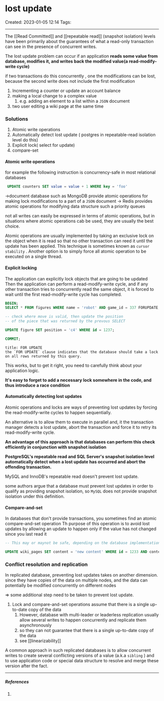 # lost update
Created: 2023-01-05 12:14
Tags: 
____

The [[Read Committed]] and [[repeatable read]] (snapshot isolation) levels have been primarily about the guarantees of what a read-only transaction can see in the presence of concurrent writes.

The lost update problem can occur if an application __reads some value from database, modifies it, and writes back the modified value(a read-modify-write cycle)__ 

if two transactions do this concurrently , one the modifications can be lost, because the second write does not include the first modification

1. Incrementing a counter or update an account balance
2. making a local change to a complex value
	1. e.g. adding an element to a list within a `JSON` document
3. two user editing a wiki  page at the same time


### Solutions

1. Atomic write operations
2. Automatically detect lost update ( postgres in repeatable-read isolation level do this)
3. Explicit lock( select for update)
4. compare-set 


#### Atomic write operations

for example the following instruction is concurrency-safe in most relational databases
```sql
 UPDATE counters SET value = value + 1 WHERE key = 'foo'
```

 ->document database such as MongoDB provide atomic operations for making lock modifications to a part of a `JSON` document
 -> Redis provides atomic operations for modifying data structure such a priority queues

not all writes can easily be expressed in terms of atomic operations, but in situations where atomic operations cab be used, they are usually the best choice.

Atomic operations are usually implemented by taking an exclusive lock  on the object when it is read so that no other transaction can reed it until the update has been applied.
This technique is sometimes known as `cursor stability` . Another option is to simply force all atomic operation to be executed on a single thread.

#### Explicit locking

The application can explicitly lock objects that are going to be updated
Then the application can perform a read-modify-write cycle, and if any other transaction tries to concurrently read the same object, it is forced to wait until the first read-modify-write cycle has completed.

```sql
BEGIN;
SELECT * FROM figures WHERE name = 'robot' AND game_id = 337 FORUPDATE;

-- check where move is valid, then update the position
-- of the piece that was returned by the prevous SELECT

UPDATE figure SET position = 'c4' WHERE id = 1237;

COMMIT;
```

```ad-note
title: FOR UPDATE
the `FOR UPDATE` clause indicates that the database should take a lock on all rows returned by this query.
```

This works, but to get it right, you need to carefully think about your application logic.

__It's easy to forget to add a necessary lock somewhere in the code, and thus introduce a race condition__

#### Automatically detecting lost updates

Atomic operations and locks are ways of preventing lost updates by forcing the read-modify-write cycles to happen sequentially.

An alternative is to allow them to execute in parallel and, it the transaction manager detects a lost update, abort the transaction and force it to retry its read-modify-write cycle.

__An advantage of this approach is that databases can perform this check efficiently in conjunction with snapshot isolation__

__PostgreSQL's repeatable read and SQL Server's snapshot isolation level automatically detect when a lost update has occurred and abort the offending transaction.__

MySQL and InnoDB's repeatable read doesn't prevent lost update.

some authors argue that a database must prevent lost updates in order to qualify as providing snapshot isolation, so `MySQL` does not provide snapshot isolation under this definition.

#### Compare-and-set

In databases that don't provide transactions, you sometimes find an atomic compare-and-set operation 
Th purpose of this operation is to avoid lost updates by allowing an update to happen only if the value has not changed since you last read it

```sql
-- This may or maynot be safe, depending on the database implementation

UPDATE wiki_pages SET content = 'new content' WHERE id = 1233 AND content = 'old content'
```




### Conflict resolution and replication

In replicated database, preventing lost updates takes on another dimension.
since they have copies of the data on multiple nodes, and the data can potentially be modified concurrently on different nodes

=> some additional step need to be taken to prevent lost update.

1. Lock and compare-and-set operations assume that there is a single up-to-date copy of the data
	1. However, database with multi-leader or leaderless replication usually allow several writes to happen concurrently and replicate them asynchronously
	2. so they can not guarantee that there is a single up-to-date copy of the data
	3. see [[linearizability]]


A common approach in such replicated databases is to allow concurrent writes to create several conflicting versions of a value (a.k.a `sibling` ) and to use application code or special data structure to resolve and merge these version after the fact.


_____
##### References
1.

